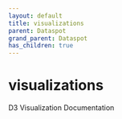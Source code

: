 ```yaml
---
layout: default
title: visualizations
parent: Dataspot
grand_parent: Dataspot
has_children: true
---
```


# visualizations

D3 Visualization Documentation
